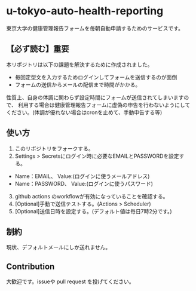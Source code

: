 # u-tokyo-auto-health-reporting
東京大学の健康管理報告フォームを毎朝自動申請するためのサービスです。

## 【必ず読む】重要
本リポジトリは以下の課題を解決するために作成されました。
- 毎回定型文を入力するためログインしてフォームを送信するのが面倒
- フォームの送信からメールの配信まで時間がかかる。

性質上、自身の体調に関わらず設定時間にフォームが送信されてしまいますので、
利用する場合は健康管理報告フォームに虚偽の申告を行わないようにしてください。(体調が優れない場合はcronを止めて、手動申告する等)

## 使い方
1. このリポジトリをフォークする。
2. Settings > Secretsにログイン時に必要なEMAILとPASSWORDを設定する。
  - Name：EMAIL、 Value:(ログインに使うメールアドレス)
  - Name：PASSWORD、 Value:(ログインに使うパスワード)
3. github actions のworkflowが有効になっていることを確認する。
4. [Optional]手動で送信テストする。(Actions > Scheduler)
5. [Optional]送信日時を設定する。(デフォルト値は毎日7時2分です。)

## 制約
現状、デフォルトメールにしか送れません。


## Contribution
大歓迎です。issueや pull request を投げてください。
